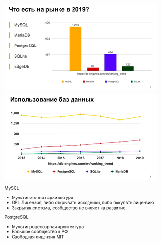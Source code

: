 
![](_attachments/03384e4a461de2c43471c3cc0e41daae.png)

![](_attachments/7a2a9079c0f4041dd91c074cbc74424b.png)



MySQL
- Мультипоточная архитектура
- GPL Лицензия, либо открывать исходники, либо покупвть лицензию
- Закрытая система, сообщество не виляет на развитие



PostgreSQL
- Мультипроцессорная архитектура
- Большое сообщество в РФ
- Свободная лицензия MIT